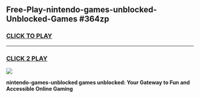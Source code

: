 
## Free-Play-nintendo-games-unblocked-Unblocked-Games #364zp
<h3>
<a href="https://news.freeplayer.one?title=nintendo-games-unblocked&ref=8M">CLICK TO PLAY</a></h3>
<hr>

<h3>
<a href="https://news.freeplayer.one?title=nintendo-games-unblocked&ref=8M">CLICK 2 PLAY</a>
  
</h3>

<a href="https://news.freeplayer.one?title=nintendo-games-unblocked&ref=8M"><img src="https://clearcache.store/games.png"></a>


**nintendo-games-unblocked games unblocked: Your Gateway to Fun and Accessible Online Gaming**
